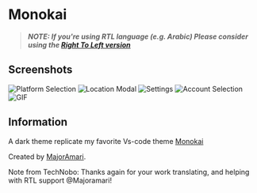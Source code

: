 # Monokai

> **_NOTE: If you're using RTL language (e.g. Arabic) Please consider using the [Right To Left version](<../Monokai_(Right_To_Left)/README.md>)_**

## Screenshots

![Platform Selection](https://i.imgur.com/OSY4cuI.png)
![Location Modal](https://i.imgur.com/9ClRmHF.png)
![Settings](https://i.imgur.com/GaseTxi.png)
![Account Selection](https://i.imgur.com/QPoPVEB.png)
![GIF](https://i.imgur.com/fqoMVth.gif)

## Information

A dark theme replicate my favorite Vs-code theme [Monokai](https://monokai.pro/vscode)

Created by [MajorAmari](https://github.com/Majoramari).

Note from TechNobo: Thanks again for your work translating, and helping with RTL support @Majoramari!